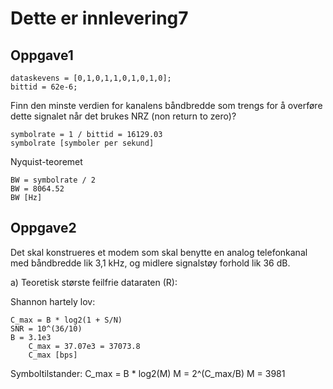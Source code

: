 # Dette er innlevering7

## Oppgave1

	dataskevens = [0,1,0,1,1,0,1,0,1,0];
	bittid = 62e-6;

Finn den minste verdien for kanalens båndbredde som trengs for å overføre dette signalet når det brukes NRZ (non return to zero)?

	symbolrate = 1 / bittid = 16129.03
 	symbolrate [symboler per sekund]

Nyquist-teoremet

	BW = symbolrate / 2
 	BW = 8064.52
  	BW [Hz]


## Oppgave2
Det skal konstrueres et modem som skal benytte en analog telefonkanal med båndbredde lik 3,1 kHz, og midlere signalstøy forhold lik 36 dB.

a) Teoretisk største feilfrie dataraten (R):
	
Shannon hartely lov:

 	C_max = B * log2(1 + S/N)
  	SNR = 10^(36/10)
   	B = 3.1e3
    	C_max = 37.07e3 = 37073.8
    	C_max [bps]
Symboltilstander:
    	C_max = B * log2(M)
    	M = 2^(C_max/B)
    	M = 3981
  
  	







